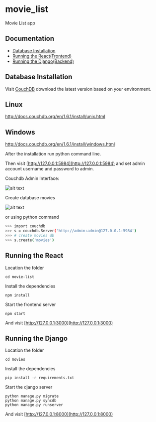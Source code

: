 # movie_list
Movie List app

Documentation
-------------
- [Database Installation](#database-installation)
- [Running the React(Frontend)](#running-the-react)
- [Running the Django(Backend)](#running-the-django)

Database Installation
------------

Visit [CouchDB](http://couchdb.apache.org/#download) download the latest version based on your environment.

Linux
-----
http://docs.couchdb.org/en/1.6.1/install/unix.html

Windows
------
http://docs.couchdb.org/en/1.6.1/install/windows.html

After the installation run python command line.

Then visit [http://127.0.0.1:5984](http://127.0.0.1:5984) and set admin account username and password to admin.

Couchdb Admin Interface:

![alt text](https://www.1and1.com/cloud-community/fileadmin/community/Screenshots/Database/CouchDB/4_Steps_to_Improve_Your_CouchDB_Security/improve-couchdb-security-02.jpg)


Create database movies

![alt text](https://support.smartbear.com/readyapi/docs/_images/testing/integrations/couchdb-add-database.png)

or using python command

```bash
>>> import couchdb
>>> s = couchdb.Server('http://admin:admin@127.0.0.1:5984')
>>> # create movies db
>>> s.create('movies')
```

Running the React
------------

Location the folder

```
cd movie-list
```

Install the dependencies

```
npm install
```


Start the frontend server

```
npm start
```

And visit [http://127.0.0.1:3000](http://127.0.0.1:3000)

Running the Django
------------

Location the folder

```
cd movies
```

Install the dependencies

```
pip install -r requirements.txt
```


Start the django server

```
python manage.py migrate
python manage.py syncdb
python manage.py runserver
```

And visit [http://127.0.0.1:8000](http://127.0.0.1:8000)
